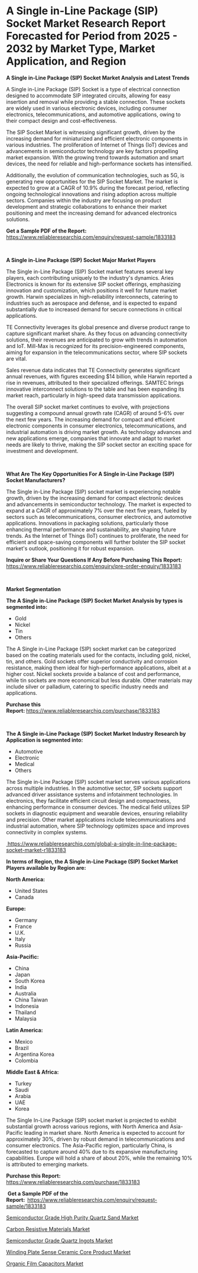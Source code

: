 <p><h1>A Single in-Line Package (SIP) Socket Market Research Report Forecasted for Period from 2025 -  2032 by Market Type, Market Application, and Region</h1></p><p><strong>A Single in-Line Package (SIP) Socket Market Analysis and Latest Trends</strong></p>
<p><p>A Single in-Line Package (SIP) Socket is a type of electrical connection designed to accommodate SIP integrated circuits, allowing for easy insertion and removal while providing a stable connection. These sockets are widely used in various electronic devices, including consumer electronics, telecommunications, and automotive applications, owing to their compact design and cost-effectiveness. </p><p>The SIP Socket Market is witnessing significant growth, driven by the increasing demand for miniaturized and efficient electronic components in various industries. The proliferation of Internet of Things (IoT) devices and advancements in semiconductor technology are key factors propelling market expansion. With the growing trend towards automation and smart devices, the need for reliable and high-performance sockets has intensified. </p><p>Additionally, the evolution of communication technologies, such as 5G, is generating new opportunities for the SIP Socket Market. The market is expected to grow at a CAGR of 10.9% during the forecast period, reflecting ongoing technological innovations and rising adoption across multiple sectors. Companies within the industry are focusing on product development and strategic collaborations to enhance their market positioning and meet the increasing demand for advanced electronics solutions.</p></p>
<p><strong>Get a Sample PDF of the Report:&nbsp;</strong> <a href="https://www.reliableresearchiq.com/enquiry/request-sample/1833183?utm_campaign=1170&utm_medium=2&utm_source=Github&utm_content=ia&utm_term=06042025&utm_id=a-single-in-line-package-sip-socket">https://www.reliableresearchiq.com/enquiry/request-sample/1833183</a></p>
<p>&nbsp;</p>
<p><strong>A Single in-Line Package (SIP) Socket Major Market Players</strong></p>
<p><p>The Single in-Line Package (SIP) Socket market features several key players, each contributing uniquely to the industry's dynamics. Aries Electronics is known for its extensive SIP socket offerings, emphasizing innovation and customization, which positions it well for future market growth. Harwin specializes in high-reliability interconnects, catering to industries such as aerospace and defense, and is expected to expand substantially due to increased demand for secure connections in critical applications.</p><p>TE Connectivity leverages its global presence and diverse product range to capture significant market share. As they focus on advancing connectivity solutions, their revenues are anticipated to grow with trends in automation and IoT. Mill-Max is recognized for its precision-engineered components, aiming for expansion in the telecommunications sector, where SIP sockets are vital.</p><p>Sales revenue data indicates that TE Connectivity generates significant annual revenues, with figures exceeding $14 billion, while Harwin reported a rise in revenues, attributed to their specialized offerings. SAMTEC brings innovative interconnect solutions to the table and has been expanding its market reach, particularly in high-speed data transmission applications.</p><p>The overall SIP socket market continues to evolve, with projections suggesting a compound annual growth rate (CAGR) of around 5-6% over the next few years. The increasing demand for compact and efficient electronic components in consumer electronics, telecommunications, and industrial automation is driving market growth. As technology advances and new applications emerge, companies that innovate and adapt to market needs are likely to thrive, making the SIP socket sector an exciting space for investment and development.</p></p>
<p>&nbsp;</p>
<p><strong>What Are The Key Opportunities For A Single in-Line Package (SIP) Socket Manufacturers?</strong></p>
<p><p>The Single in-Line Package (SIP) socket market is experiencing notable growth, driven by the increasing demand for compact electronic devices and advancements in semiconductor technology. The market is expected to expand at a CAGR of approximately 7% over the next five years, fueled by sectors such as telecommunications, consumer electronics, and automotive applications. Innovations in packaging solutions, particularly those enhancing thermal performance and sustainability, are shaping future trends. As the Internet of Things (IoT) continues to proliferate, the need for efficient and space-saving components will further bolster the SIP socket market's outlook, positioning it for robust expansion.</p></p>
<p><strong>Inquire or Share Your Questions If Any Before Purchasing This Report:</strong> <a href="https://www.reliableresearchiq.com/enquiry/pre-order-enquiry/1833183?utm_campaign=1170&utm_medium=2&utm_source=Github&utm_content=ia&utm_term=06042025&utm_id=a-single-in-line-package-sip-socket">https://www.reliableresearchiq.com/enquiry/pre-order-enquiry/1833183</a></p>
<p>&nbsp;</p>
<p><strong>Market Segmentation</strong></p>
<p><strong>The A Single in-Line Package (SIP) Socket Market Analysis by types is segmented into:</strong></p>
<p><ul><li>Gold</li><li>Nickel</li><li>Tin</li><li>Others</li></ul></p>
<p><p>The A Single in-Line Package (SIP) socket market can be categorized based on the coating materials used for the contacts, including gold, nickel, tin, and others. Gold sockets offer superior conductivity and corrosion resistance, making them ideal for high-performance applications, albeit at a higher cost. Nickel sockets provide a balance of cost and performance, while tin sockets are more economical but less durable. Other materials may include silver or palladium, catering to specific industry needs and applications.</p></p>
<p><strong>Purchase this Report:&nbsp;</strong><a href="https://www.reliableresearchiq.com/purchase/1833183?utm_campaign=1170&utm_medium=2&utm_source=Github&utm_content=ia&utm_term=06042025&utm_id=a-single-in-line-package-sip-socket">https://www.reliableresearchiq.com/purchase/1833183</a></p>
<p>&nbsp;</p>
<p><strong>The A Single in-Line Package (SIP) Socket Market Industry Research by Application is segmented into:</strong></p>
<p><ul><li>Automotive</li><li>Electronic</li><li>Medical</li><li>Others</li></ul></p>
<p><p>The Single in-Line Package (SIP) socket market serves various applications across multiple industries. In the automotive sector, SIP sockets support advanced driver assistance systems and infotainment technologies. In electronics, they facilitate efficient circuit design and compactness, enhancing performance in consumer devices. The medical field utilizes SIP sockets in diagnostic equipment and wearable devices, ensuring reliability and precision. Other market applications include telecommunications and industrial automation, where SIP technology optimizes space and improves connectivity in complex systems.</p></p>
<p><a href="https://www.reliableresearchiq.com/global-a-single-in-line-package-socket-market-r1833183?utm_campaign=1170&utm_medium=2&utm_source=Github&utm_content=ia&utm_term=06042025&utm_id=a-single-in-line-package-sip-socket">&nbsp;https://www.reliableresearchiq.com/global-a-single-in-line-package-socket-market-r1833183</a></p>
<p><strong>In terms of Region, the A Single in-Line Package (SIP) Socket Market Players available by Region are:</strong></p>
<p>
    <p> <strong> North America: </strong>
        <ul>
            <li>United States</li>
            <li>Canada</li>
        </ul>
        </p> 
    <p> <strong> Europe: </strong>
        <ul>
            <li>Germany</li>
            <li>France</li>
            <li>U.K.</li>
            <li>Italy</li>
            <li>Russia</li>
        </ul>
        </p> 
    <p> <strong> Asia-Pacific: </strong>
        <ul>
            <li>China</li>
            <li>Japan</li>
            <li>South Korea</li>
            <li>India</li>
            <li>Australia</li>
            <li>China Taiwan</li>
            <li>Indonesia</li>
            <li>Thailand</li>
            <li>Malaysia</li>
        </ul>
        </p> 
    <p> <strong> Latin America: </strong>
        <ul>
            <li>Mexico</li>
            <li>Brazil</li>
            <li>Argentina Korea</li>
            <li>Colombia</li>
        </ul>
        </p> 
    <p> <strong> Middle East & Africa: </strong>
        <ul>
            <li>Turkey</li>
            <li>Saudi</li>
            <li>Arabia</li>
            <li>UAE</li>
            <li>Korea</li>
        </ul>
    </p>
    </p>
<p><p>The Single In-Line Package (SIP) socket market is projected to exhibit substantial growth across various regions, with North America and Asia-Pacific leading in market share. North America is expected to account for approximately 30%, driven by robust demand in telecommunications and consumer electronics. The Asia-Pacific region, particularly China, is forecasted to capture around 40% due to its expansive manufacturing capabilities. Europe will hold a share of about 20%, while the remaining 10% is attributed to emerging markets.</p></p>
<p><strong>Purchase this Report: </strong><a href="https://www.reliableresearchiq.com/purchase/1833183?utm_campaign=1170&utm_medium=2&utm_source=Github&utm_content=ia&utm_term=06042025&utm_id=a-single-in-line-package-sip-socket">https://www.reliableresearchiq.com/purchase/1833183</a></p>
<p>&nbsp;<strong>Get a Sample PDF of the Report:&nbsp;&nbsp;</strong><a href="https://www.reliableresearchiq.com/enquiry/request-sample/1833183?utm_campaign=1170&utm_medium=2&utm_source=Github&utm_content=ia&utm_term=06042025&utm_id=a-single-in-line-package-sip-socket">https://www.reliableresearchiq.com/enquiry/request-sample/1833183</a></p>
<p><strong></strong></p>
<p><p><a href="https://github.com/daddskokenk4/Market-Research-Report-List-1/blob/main/semiconductor-grade-high-purity-quartz-sand-market.md?utm_campaign=1170&utm_medium=2&utm_source=Github&utm_content=ia&utm_term=06042025&utm_id=a-single-in-line-package-sip-socket">Semiconductor Grade High Purity Quartz Sand Market</a></p><p><a href="https://github.com/forttgoddym7/Market-Research-Report-List-1/blob/main/carbon-resistive-materials-market.md?utm_campaign=1170&utm_medium=2&utm_source=Github&utm_content=ia&utm_term=06042025&utm_id=a-single-in-line-package-sip-socket">Carbon Resistive Materials Market</a></p><p><a href="https://github.com/kimomeifbnu26/Market-Research-Report-List-1/blob/main/semiconductor-grade-quartz-ingots-market.md?utm_campaign=1170&utm_medium=2&utm_source=Github&utm_content=ia&utm_term=06042025&utm_id=a-single-in-line-package-sip-socket">Semiconductor Grade Quartz Ingots Market</a></p><p><a href="https://github.com/kabotcaddoub/Market-Research-Report-List-1/blob/main/winding-plate-sense-ceramic-core-product-market.md?utm_campaign=1170&utm_medium=2&utm_source=Github&utm_content=ia&utm_term=06042025&utm_id=a-single-in-line-package-sip-socket">Winding Plate Sense Ceramic Core Product Market</a></p><p><a href="https://github.com/duskodazzi34/Market-Research-Report-List-1/blob/main/organic-film-capacitors-market.md?utm_campaign=1170&utm_medium=2&utm_source=Github&utm_content=ia&utm_term=06042025&utm_id=a-single-in-line-package-sip-socket">Organic Film Capacitors Market</a></p></p>
